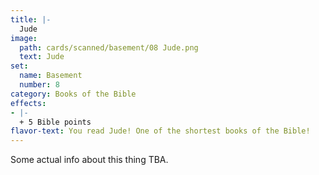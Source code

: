 ```yaml
---
title: |-
  Jude
image: 
  path: cards/scanned/basement/08 Jude.png
  text: Jude
set:
  name: Basement
  number: 8
category: Books of the Bible
effects: 
- |-
  + 5 Bible points
flavor-text: You read Jude! One of the shortest books of the Bible!
---
```

Some actual info about this thing TBA.
